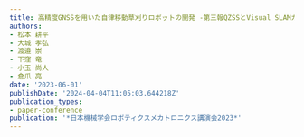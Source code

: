 ```yaml
---
title: 高精度GNSSを用いた自律移動草刈りロボットの開発 -第三報QZSSとVisual SLAMカメラによる位置推定と経路追従実験-
authors:
- 松本 耕平
- 大城 孝弘
- 渡邉 崇
- 下窪 竜
- 小玉 尚人
- 倉爪 亮
date: '2023-06-01'
publishDate: '2024-04-04T11:05:03.644218Z'
publication_types:
- paper-conference
publication: '*日本機械学会ロボティクスメカトロニクス講演会2023*'
---
```

